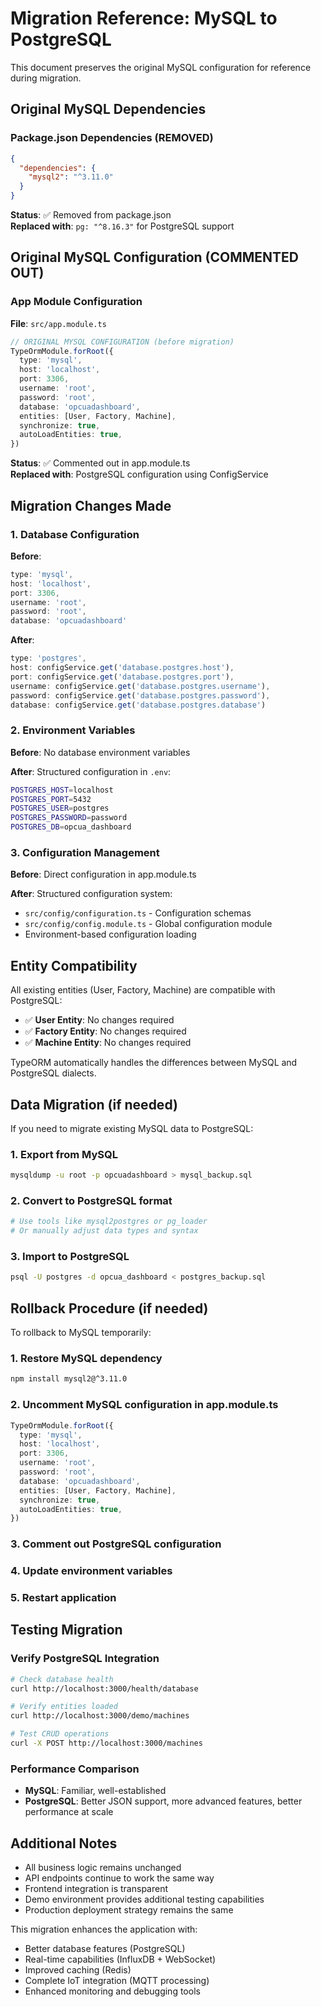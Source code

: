 # Migration Reference: MySQL to PostgreSQL

This document preserves the original MySQL configuration for reference during migration.

## Original MySQL Dependencies

### Package.json Dependencies (REMOVED)
```json
{
  "dependencies": {
    "mysql2": "^3.11.0"
  }
}
```

**Status**: ✅ Removed from package.json  
**Replaced with**: `pg: "^8.16.3"` for PostgreSQL support

## Original MySQL Configuration (COMMENTED OUT)

### App Module Configuration
**File**: `src/app.module.ts`

```typescript
// ORIGINAL MYSQL CONFIGURATION (before migration)
TypeOrmModule.forRoot({
  type: 'mysql',
  host: 'localhost', 
  port: 3306,
  username: 'root',
  password: 'root',
  database: 'opcuadashboard',
  entities: [User, Factory, Machine],
  synchronize: true,
  autoLoadEntities: true,
})
```

**Status**: ✅ Commented out in app.module.ts  
**Replaced with**: PostgreSQL configuration using ConfigService

## Migration Changes Made

### 1. Database Configuration
**Before**:
```typescript
type: 'mysql',
host: 'localhost',
port: 3306,
username: 'root', 
password: 'root',
database: 'opcuadashboard'
```

**After**:
```typescript
type: 'postgres',
host: configService.get('database.postgres.host'),
port: configService.get('database.postgres.port'),
username: configService.get('database.postgres.username'),
password: configService.get('database.postgres.password'),
database: configService.get('database.postgres.database')
```

### 2. Environment Variables
**Before**: No database environment variables

**After**: Structured configuration in `.env`:
```bash
POSTGRES_HOST=localhost
POSTGRES_PORT=5432
POSTGRES_USER=postgres
POSTGRES_PASSWORD=password
POSTGRES_DB=opcua_dashboard
```

### 3. Configuration Management
**Before**: Direct configuration in app.module.ts

**After**: Structured configuration system:
- `src/config/configuration.ts` - Configuration schemas
- `src/config/config.module.ts` - Global configuration module
- Environment-based configuration loading

## Entity Compatibility

All existing entities (User, Factory, Machine) are compatible with PostgreSQL:
- ✅ **User Entity**: No changes required
- ✅ **Factory Entity**: No changes required  
- ✅ **Machine Entity**: No changes required

TypeORM automatically handles the differences between MySQL and PostgreSQL dialects.

## Data Migration (if needed)

If you need to migrate existing MySQL data to PostgreSQL:

### 1. Export from MySQL
```bash
mysqldump -u root -p opcuadashboard > mysql_backup.sql
```

### 2. Convert to PostgreSQL format
```bash
# Use tools like mysql2postgres or pg_loader
# Or manually adjust data types and syntax
```

### 3. Import to PostgreSQL
```bash
psql -U postgres -d opcua_dashboard < postgres_backup.sql
```

## Rollback Procedure (if needed)

To rollback to MySQL temporarily:

### 1. Restore MySQL dependency
```bash
npm install mysql2@^3.11.0
```

### 2. Uncomment MySQL configuration in app.module.ts
```typescript
TypeOrmModule.forRoot({
  type: 'mysql',
  host: 'localhost', 
  port: 3306,
  username: 'root',
  password: 'root',
  database: 'opcuadashboard',
  entities: [User, Factory, Machine],
  synchronize: true,
  autoLoadEntities: true,
})
```

### 3. Comment out PostgreSQL configuration
### 4. Update environment variables
### 5. Restart application

## Testing Migration

### Verify PostgreSQL Integration
```bash
# Check database health
curl http://localhost:3000/health/database

# Verify entities loaded
curl http://localhost:3000/demo/machines

# Test CRUD operations
curl -X POST http://localhost:3000/machines
```

### Performance Comparison
- **MySQL**: Familiar, well-established
- **PostgreSQL**: Better JSON support, more advanced features, better performance at scale

## Additional Notes

- All business logic remains unchanged
- API endpoints continue to work the same way
- Frontend integration is transparent
- Demo environment provides additional testing capabilities
- Production deployment strategy remains the same

This migration enhances the application with:
- Better database features (PostgreSQL)
- Real-time capabilities (InfluxDB + WebSocket)
- Improved caching (Redis)
- Complete IoT integration (MQTT processing)
- Enhanced monitoring and debugging tools